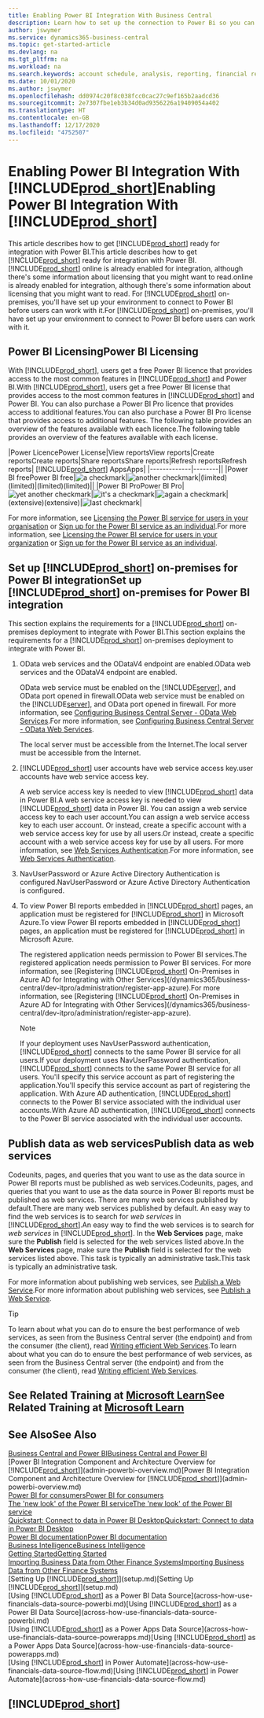 ```yaml
---
title: Enabling Power BI Integration With Business Central
description: Learn how to set up the connection to Power Bi so you can get insights, business intelligence, and KPIs from your Business Central data with the Business Central apps for Power BI.
author: jswymer
ms.service: dynamics365-business-central
ms.topic: get-started-article
ms.devlang: na
ms.tgt_pltfrm: na
ms.workload: na
ms.search.keywords: account schedule, analysis, reporting, financial report, business intelligence, KPI
ms.date: 10/01/2020
ms.author: jswymer
ms.openlocfilehash: dd0974c20f8c038fcc0cac27c9ef165b2aadcd36
ms.sourcegitcommit: 2e7307fbe1eb3b34d0ad9356226a19409054a402
ms.translationtype: HT
ms.contentlocale: en-GB
ms.lasthandoff: 12/17/2020
ms.locfileid: "4752507"
---
```

# <a name="enabling-power-bi-integration-with-prod_short"></a><span data-ttu-id="d9774-103">Enabling Power BI Integration With [!INCLUDE[prod_short](includes/prod_short.md)]</span><span class="sxs-lookup"><span data-stu-id="d9774-103">Enabling Power BI Integration With [!INCLUDE[prod_short](includes/prod_short.md)]</span></span>

<span data-ttu-id="d9774-104">This article describes how to get [!INCLUDE[prod_short](includes/prod_short.md)] ready for integration with Power BI.</span><span class="sxs-lookup"><span data-stu-id="d9774-104">This article describes how to get [!INCLUDE[prod_short](includes/prod_short.md)] ready for integration with Power BI.</span></span> [!INCLUDE[prod_short](includes/prod_short.md)] <span data-ttu-id="d9774-105">online is already enabled for integration, although there's some information about licensing that you might want to read.</span><span class="sxs-lookup"><span data-stu-id="d9774-105">online is already enabled for integration, although there's some information about licensing that you might want to read.</span></span> <span data-ttu-id="d9774-106">For [!INCLUDE[prod_short](includes/prod_short.md)] on-premises, you'll have set up your environment to connect to Power BI before users can work with it.</span><span class="sxs-lookup"><span data-stu-id="d9774-106">For [!INCLUDE[prod_short](includes/prod_short.md)] on-premises, you'll have set up your environment to connect to Power BI before users can work with it.</span></span>

## <a name="power-bi-licensing"></a><a name="license"></a><span data-ttu-id="d9774-107">Power BI Licensing</span><span class="sxs-lookup"><span data-stu-id="d9774-107">Power BI Licensing</span></span>

<span data-ttu-id="d9774-108">With [!INCLUDE[prod_short](includes/prod_short.md)], users get a free Power BI licence that provides access to the most common features in [!INCLUDE[prod_short](includes/prod_short.md)] and Power BI.</span><span class="sxs-lookup"><span data-stu-id="d9774-108">With [!INCLUDE[prod_short](includes/prod_short.md)], users get a free Power BI license that provides access to the most common features in [!INCLUDE[prod_short](includes/prod_short.md)] and Power BI.</span></span> <span data-ttu-id="d9774-109">You can also purchase a Power BI Pro licence that provides access to additional features.</span><span class="sxs-lookup"><span data-stu-id="d9774-109">You can also purchase a Power BI Pro license that provides access to additional features.</span></span> <span data-ttu-id="d9774-110">The following table provides an overview of the features available with each licence.</span><span class="sxs-lookup"><span data-stu-id="d9774-110">The following table provides an overview of the features available with each license.</span></span>

|<span data-ttu-id="d9774-111">Power Licence</span><span class="sxs-lookup"><span data-stu-id="d9774-111">Power License</span></span>|<span data-ttu-id="d9774-112">View reports</span><span class="sxs-lookup"><span data-stu-id="d9774-112">View reports</span></span>|<span data-ttu-id="d9774-113">Create reports</span><span class="sxs-lookup"><span data-stu-id="d9774-113">Create reports</span></span>|<span data-ttu-id="d9774-114">Share reports</span><span class="sxs-lookup"><span data-stu-id="d9774-114">Share reports</span></span>|<span data-ttu-id="d9774-115">Refresh reports</span><span class="sxs-lookup"><span data-stu-id="d9774-115">Refresh reports</span></span>| [!INCLUDE[prod_short](includes/prod_short.md)] <span data-ttu-id="d9774-116">Apps</span><span class="sxs-lookup"><span data-stu-id="d9774-116">Apps</span></span>|
|-------------|--------||
|<span data-ttu-id="d9774-117">Power BI free</span><span class="sxs-lookup"><span data-stu-id="d9774-117">Power BI free</span></span>|![a checkmark](media/check.png)|![another checkmark](media/check.png)|<span data-ttu-id="d9774-120">(limited)</span><span class="sxs-lookup"><span data-stu-id="d9774-120">(limited)</span></span>|<span data-ttu-id="d9774-121">(limited)</span><span class="sxs-lookup"><span data-stu-id="d9774-121">(limited)</span></span>||
|<span data-ttu-id="d9774-122">Power BI Pro</span><span class="sxs-lookup"><span data-stu-id="d9774-122">Power BI Pro</span></span>|![yet another checkmark](media/check.png)|![it's a checkmark](media/check.png)|![again a checkmark](media/check.png)|<span data-ttu-id="d9774-126">(extensive)</span><span class="sxs-lookup"><span data-stu-id="d9774-126">(extensive)</span></span>|![last checkmark](media/check.png)|

<span data-ttu-id="d9774-128">For more information, see [Licensing the Power BI service for users in your organisation](/power-bi/admin/service-admin-licensing-organization) or [Sign up for the Power BI service as an individual](/power-bi/fundamentals/service-self-service-signup-for-power-bi).</span><span class="sxs-lookup"><span data-stu-id="d9774-128">For more information, see [Licensing the Power BI service for users in your organization](/power-bi/admin/service-admin-licensing-organization) or [Sign up for the Power BI service as an individual](/power-bi/fundamentals/service-self-service-signup-for-power-bi).</span></span>

## <a name="set-up-prod_short-on-premises-for-power-bi-integration"></a><a name="setup"></a><span data-ttu-id="d9774-129">Set up [!INCLUDE[prod_short](includes/prod_short.md)] on-premises for Power BI integration</span><span class="sxs-lookup"><span data-stu-id="d9774-129">Set up [!INCLUDE[prod_short](includes/prod_short.md)] on-premises for Power BI integration</span></span>

<span data-ttu-id="d9774-130">This section explains the requirements for a [!INCLUDE[prod_short](includes/prod_short.md)] on-premises deployment to integrate with Power BI.</span><span class="sxs-lookup"><span data-stu-id="d9774-130">This section explains the requirements for a [!INCLUDE[prod_short](includes/prod_short.md)] on-premises deployment to integrate with Power BI.</span></span>

1. <span data-ttu-id="d9774-131">OData web services and the ODataV4 endpoint are enabled.</span><span class="sxs-lookup"><span data-stu-id="d9774-131">OData web services and the ODataV4 endpoint are enabled.</span></span>

    <span data-ttu-id="d9774-132">OData web service must be enabled on the [!INCLUDE[server](includes/server.md)], and OData port opened in firewall.</span><span class="sxs-lookup"><span data-stu-id="d9774-132">OData web service must be enabled on the [!INCLUDE[server](includes/server.md)], and OData port opened in firewall.</span></span> <span data-ttu-id="d9774-133">For more information, see [Configuring Business Central Server - OData Web Services](/dynamics365/business-central/dev-itpro/administration/configure-server-instance#ODataServices).</span><span class="sxs-lookup"><span data-stu-id="d9774-133">For more information, see [Configuring Business Central Server - OData Web Services](/dynamics365/business-central/dev-itpro/administration/configure-server-instance#ODataServices).</span></span>
    
    <span data-ttu-id="d9774-134">The local server must be accessible from the Internet.</span><span class="sxs-lookup"><span data-stu-id="d9774-134">The local server must be accessible from the Internet.</span></span>

2. [!INCLUDE[prod_short](includes/prod_short.md)] <span data-ttu-id="d9774-135">user accounts have web service access key.</span><span class="sxs-lookup"><span data-stu-id="d9774-135">user accounts have web service access key.</span></span>

    <span data-ttu-id="d9774-136">A web service access key is needed to view [!INCLUDE[prod_short](includes/prod_short.md)] data in Power BI.</span><span class="sxs-lookup"><span data-stu-id="d9774-136">A web service access key is needed to view [!INCLUDE[prod_short](includes/prod_short.md)] data in Power BI.</span></span> <span data-ttu-id="d9774-137">You can assign a web service access key to each user account.</span><span class="sxs-lookup"><span data-stu-id="d9774-137">You can assign a web service access key to each user account.</span></span> <span data-ttu-id="d9774-138">Or instead, create a specific account with a web service access key for use by all users.</span><span class="sxs-lookup"><span data-stu-id="d9774-138">Or instead, create a specific account with a web service access key for use by all users.</span></span> <span data-ttu-id="d9774-139">For more information, see [Web Services Authentication](/dynamics365/business-central/dev-itpro/webservices/web-services-authentication#generate-a-web-service-access-key).</span><span class="sxs-lookup"><span data-stu-id="d9774-139">For more information, see [Web Services Authentication](/dynamics365/business-central/dev-itpro/webservices/web-services-authentication#generate-a-web-service-access-key).</span></span>

3. <span data-ttu-id="d9774-140">NavUserPassword or Azure Active Directory Authentication is configured.</span><span class="sxs-lookup"><span data-stu-id="d9774-140">NavUserPassword or Azure Active Directory Authentication is configured.</span></span>

4. <span data-ttu-id="d9774-141">To view Power BI reports embedded in [!INCLUDE[prod_short](includes/prod_short.md)] pages, an application must be registered for [!INCLUDE[prod_short](includes/prod_short.md)] in Microsoft Azure.</span><span class="sxs-lookup"><span data-stu-id="d9774-141">To view Power BI reports embedded in [!INCLUDE[prod_short](includes/prod_short.md)] pages, an application must be registered for [!INCLUDE[prod_short](includes/prod_short.md)] in Microsoft Azure.</span></span>

    <span data-ttu-id="d9774-142">The registered application needs permission to Power BI services.</span><span class="sxs-lookup"><span data-stu-id="d9774-142">The registered application needs permission to Power BI services.</span></span> <span data-ttu-id="d9774-143">For more information, see [Registering [!INCLUDE[prod_short](includes/prod_short.md)] On-Premises in Azure AD for Integrating with Other Services](/dynamics365/business-central/dev-itpro/administration/register-app-azure).</span><span class="sxs-lookup"><span data-stu-id="d9774-143">For more information, see [Registering [!INCLUDE[prod_short](includes/prod_short.md)] On-Premises in Azure AD for Integrating with Other Services](/dynamics365/business-central/dev-itpro/administration/register-app-azure).</span></span>

    > [!NOTE]
    > <span data-ttu-id="d9774-144">If your deployment uses NavUserPassword authentication, [!INCLUDE[prod_short](includes/prod_short.md)] connects to the same Power BI service for all users.</span><span class="sxs-lookup"><span data-stu-id="d9774-144">If your deployment uses NavUserPassword authentication, [!INCLUDE[prod_short](includes/prod_short.md)] connects to the same Power BI service for all users.</span></span> <span data-ttu-id="d9774-145">You'll specify this service account as part of registering the application.</span><span class="sxs-lookup"><span data-stu-id="d9774-145">You'll specify this service account as part of registering the application.</span></span> <span data-ttu-id="d9774-146">With Azure AD authentication, [!INCLUDE[prod_short](includes/prod_short.md)] connects to the Power BI service associated with the individual user accounts.</span><span class="sxs-lookup"><span data-stu-id="d9774-146">With Azure AD authentication, [!INCLUDE[prod_short](includes/prod_short.md)] connects to the Power BI service associated with the individual user accounts.</span></span>

    <!-- Windows authentication can also be used but you can't get data from BC in Power BI -->

## <a name="publish-data-as-web-services"></a><span data-ttu-id="d9774-147">Publish data as web services</span><span class="sxs-lookup"><span data-stu-id="d9774-147">Publish data as web services</span></span>

<span data-ttu-id="d9774-148">Codeunits, pages, and queries that you want to use as the data source in Power BI reports must be published as web services.</span><span class="sxs-lookup"><span data-stu-id="d9774-148">Codeunits, pages, and queries that you want to use as the data source in Power BI reports must be published as web services.</span></span> <span data-ttu-id="d9774-149">There are many web services published by default.</span><span class="sxs-lookup"><span data-stu-id="d9774-149">There are many web services published by default.</span></span> <span data-ttu-id="d9774-150">An easy way to find the web services is to search for *web services* in [!INCLUDE[prod_short](includes/prod_short.md)].</span><span class="sxs-lookup"><span data-stu-id="d9774-150">An easy way to find the web services is to search for *web services* in [!INCLUDE[prod_short](includes/prod_short.md)].</span></span> <span data-ttu-id="d9774-151">In the **Web Services** page, make sure the **Publish** field is selected for the web services listed above.</span><span class="sxs-lookup"><span data-stu-id="d9774-151">In the **Web Services** page, make sure the **Publish** field is selected for the web services listed above.</span></span> <span data-ttu-id="d9774-152">This task is typically an administrative task.</span><span class="sxs-lookup"><span data-stu-id="d9774-152">This task is typically an administrative task.</span></span>

<span data-ttu-id="d9774-153">For more information about publishing web services, see [Publish a Web Service](across-how-publish-web-service.md).</span><span class="sxs-lookup"><span data-stu-id="d9774-153">For more information about publishing web services, see [Publish a Web Service](across-how-publish-web-service.md).</span></span>

> [!TIP]
> <span data-ttu-id="d9774-154">To learn about what you can do to ensure the best performance of web services, as seen from the Business Central server (the endpoint) and from the consumer (the client), read [Writing efficient Web Services](/dynamics365/business-central/dev-itpro/performance/performance-developer#writing-efficient-web-services).</span><span class="sxs-lookup"><span data-stu-id="d9774-154">To learn about what you can do to ensure the best performance of web services, as seen from the Business Central server (the endpoint) and from the consumer (the client), read [Writing efficient Web Services](/dynamics365/business-central/dev-itpro/performance/performance-developer#writing-efficient-web-services).</span></span>




## <a name="see-related-training-at-microsoft-learn"></a><span data-ttu-id="d9774-155">See Related Training at [Microsoft Learn](/learn/modules/Configure-powerbi-excel-dynamics-365-business-central/index)</span><span class="sxs-lookup"><span data-stu-id="d9774-155">See Related Training at [Microsoft Learn](/learn/modules/Configure-powerbi-excel-dynamics-365-business-central/index)</span></span>

## <a name="see-also"></a><span data-ttu-id="d9774-156">See Also</span><span class="sxs-lookup"><span data-stu-id="d9774-156">See Also</span></span>

[<span data-ttu-id="d9774-157">Business Central and Power BI</span><span class="sxs-lookup"><span data-stu-id="d9774-157">Business Central and Power BI</span></span>](admin-powerbi.md)  
<span data-ttu-id="d9774-158">[Power BI Integration Component and Architecture Overview for [!INCLUDE[prod_short](includes/prod_short.md)]](admin-powerbi-overview.md)</span><span class="sxs-lookup"><span data-stu-id="d9774-158">[Power BI Integration Component and Architecture Overview for [!INCLUDE[prod_short](includes/prod_short.md)]](admin-powerbi-overview.md)</span></span>  
[<span data-ttu-id="d9774-159">Power BI for consumers</span><span class="sxs-lookup"><span data-stu-id="d9774-159">Power BI for consumers</span></span>](/power-bi/consumer/end-user-consumer)  
[<span data-ttu-id="d9774-160">The 'new look' of the Power BI service</span><span class="sxs-lookup"><span data-stu-id="d9774-160">The 'new look' of the Power BI service</span></span>](/power-bi/service-new-look)  
[<span data-ttu-id="d9774-161">Quickstart: Connect to data in Power BI Desktop</span><span class="sxs-lookup"><span data-stu-id="d9774-161">Quickstart: Connect to data in Power BI Desktop</span></span>](/power-bi/desktop-quickstart-connect-to-data)  
[<span data-ttu-id="d9774-162">Power BI documentation</span><span class="sxs-lookup"><span data-stu-id="d9774-162">Power BI documentation</span></span>](/power-bi/)  
[<span data-ttu-id="d9774-163">Business Intelligence</span><span class="sxs-lookup"><span data-stu-id="d9774-163">Business Intelligence</span></span>](bi.md)  
[<span data-ttu-id="d9774-164">Getting Started</span><span class="sxs-lookup"><span data-stu-id="d9774-164">Getting Started</span></span>](product-get-started.md)  
[<span data-ttu-id="d9774-165">Importing Business Data from Other Finance Systems</span><span class="sxs-lookup"><span data-stu-id="d9774-165">Importing Business Data from Other Finance Systems</span></span>](across-import-data-configuration-packages.md)  
<span data-ttu-id="d9774-166">[Setting Up [!INCLUDE[prod_short](includes/prod_short.md)]](setup.md)</span><span class="sxs-lookup"><span data-stu-id="d9774-166">[Setting Up [!INCLUDE[prod_short](includes/prod_short.md)]](setup.md)</span></span>  
<span data-ttu-id="d9774-167">[Using [!INCLUDE[prod_short](includes/prod_short.md)] as a Power BI Data Source](across-how-use-financials-data-source-powerbi.md)</span><span class="sxs-lookup"><span data-stu-id="d9774-167">[Using [!INCLUDE[prod_short](includes/prod_short.md)] as a Power BI Data Source](across-how-use-financials-data-source-powerbi.md)</span></span>  
<span data-ttu-id="d9774-168">[Using [!INCLUDE[prod_short](includes/prod_short.md)] as a Power Apps Data Source](across-how-use-financials-data-source-powerapps.md)</span><span class="sxs-lookup"><span data-stu-id="d9774-168">[Using [!INCLUDE[prod_short](includes/prod_short.md)] as a Power Apps Data Source](across-how-use-financials-data-source-powerapps.md)</span></span>  
<span data-ttu-id="d9774-169">[Using [!INCLUDE[prod_short](includes/prod_short.md)] in Power Automate](across-how-use-financials-data-source-flow.md)</span><span class="sxs-lookup"><span data-stu-id="d9774-169">[Using [!INCLUDE[prod_short](includes/prod_short.md)] in Power Automate](across-how-use-financials-data-source-flow.md)</span></span>  

## [!INCLUDE[prod_short](includes/free_trial_md.md)]  
